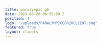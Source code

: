 ```yaml
---
title: paralympic gb
date: 2019-06-28 06:55:00 Z
position: 4
logo: "/uploads/PARALYMPICGB%20CLIENT.png"
featured: true
layout: clients
---
```


